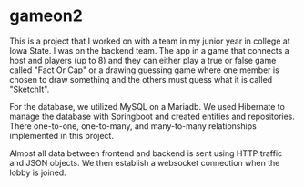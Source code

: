 # gameon2
This is a project that I worked on with a team in my junior year in college at Iowa State. I was on the backend team. The app in a game that connects a host and players (up to 8) and they can either play a true or false game called "Fact Or Cap" or a drawing guessing game where one member is chosen to draw something and the others must guess what it is called "SketchIt".

For the database, we utilized MySQL on a Mariadb. We used Hibernate to manage the database with Springboot and created entities and repositories. There one-to-one, one-to-many, and many-to-many relationships implemented in this project.

Almost all data between frontend and backend is sent using HTTP traffic and JSON objects. We then establish a websocket connection when the lobby is joined.
